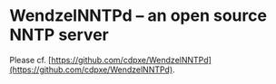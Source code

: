 # WendzelNNTPd – an open source NNTP server

Please cf. [https://github.com/cdpxe/WendzelNNTPd](https://github.com/cdpxe/WendzelNNTPd).

